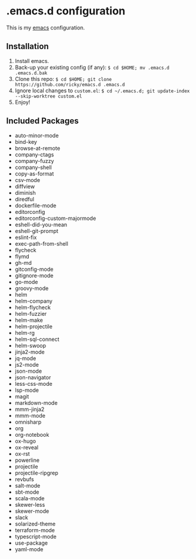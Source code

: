 # .emacs.d configuration

This is my [emacs](https://www.gnu.org/software/emacs/) configuration.

## Installation

1. Install emacs.
2. Back-up your existing config (if any): `$ cd $HOME; mv .emacs.d .emacs.d.bak`
3. Clone this repo: `$ cd $HOME; git clone https://github.com/ricky/emacs.d .emacs.d`
4. Ignore local changes to `custom.el`: `$ cd ~/.emacs.d; git update-index --skip-worktree custom.el`
5. Enjoy!

## Included Packages

* auto-minor-mode
* bind-key
* browse-at-remote
* company-ctags
* company-fuzzy
* company-shell
* copy-as-format
* csv-mode
* diffview
* diminish
* diredful
* dockerfile-mode
* editorconfig
* editorconfig-custom-majormode
* eshell-did-you-mean
* eshell-git-prompt
* eslint-fix
* exec-path-from-shell
* flycheck
* flymd
* gh-md
* gitconfig-mode
* gitignore-mode
* go-mode
* groovy-mode
* helm
* helm-company
* helm-flycheck
* helm-fuzzier
* helm-make
* helm-projectile
* helm-rg
* helm-sql-connect
* helm-swoop
* jinja2-mode
* jq-mode
* js2-mode
* json-mode
* json-navigator
* less-css-mode
* lsp-mode
* magit
* markdown-mode
* mmm-jinja2
* mmm-mode
* omnisharp
* org
* org-notebook
* ox-hugo
* ox-reveal
* ox-rst
* powerline
* projectile
* projectile-ripgrep
* revbufs
* salt-mode
* sbt-mode
* scala-mode
* skewer-less
* skewer-mode
* slack
* solarized-theme
* terraform-mode
* typescript-mode
* use-package
* yaml-mode
